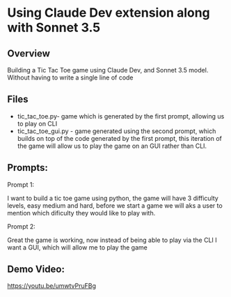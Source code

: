 # Using Claude Dev extension along with Sonnet 3.5 

## Overview
Building a Tic Tac Toe game using Claude Dev, and Sonnet 3.5 model. Without having to write a single line of code 

## Files
- tic_tac_toe.py- game which is generated by the first prompt, allowing us to play on CLI
- tic_tac_toe_gui.py - game generated using the second prompt, which builds on top of the code generated by the first prompt, this iteration of the game will allow us to play the game on an GUI rather than CLI.

## Prompts:

Prompt 1:
   
I want to build a tic toe game using python, the game will have 3 difficulty levels, easy medium and hard, before we start a game we will aks a user to mention which dificulty they would like to play with.

Prompt 2:

Great the game is working, now instead of being able to play via the CLI I want a GUI, which will allow me to play the game

## Demo Video: 
https://youtu.be/umwtvPruFBg

